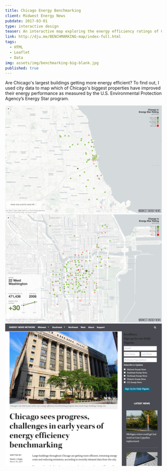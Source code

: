 ```yaml
---
title: Chicago Energy Benchmarking
client: Midwest Energy News
pubdate: 2017-03-01 
type: interactive design
teaser: An interactive map exploring the energy efficiency ratings of Chicago's largest buildings
link: http://dju.me/BENCHMARKING-map/index-full.html
tags:
  - HTML
  - Leaflet
  - Data
img: assets/img/benchmarking-big-blank.jpg
published: true
---
```


Are Chicago's largest buildings getting more energy efficient? To find out, I used city data to map which of Chicago's biggest properties have improved their energy performance as measured by the U.S. Environmental Protection Agency’s Energy Star program.     

![energy benchmarking full](../assets/img/benchmarking-full.jpg)
![energy benchmarking washington](../assets/img/benchmarking-washington.png)
![energy benchmarking article](../assets/img/benchmarking-article.jpg)